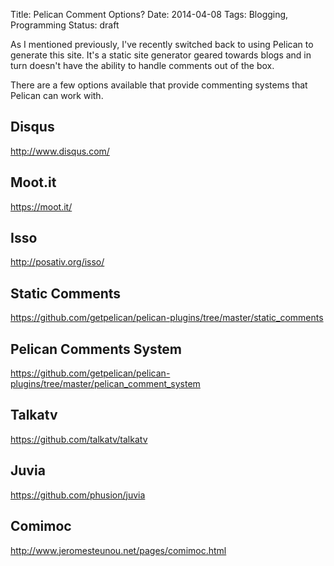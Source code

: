 Title: Pelican Comment Options?
Date: 2014-04-08
Tags: Blogging, Programming
Status: draft

As I mentioned previously, I've recently switched back to using Pelican to generate this site. It's a static site generator geared towards blogs and in turn doesn't have the ability to handle comments out of the box.

There are a few options available that provide commenting systems that Pelican can work with.

## Disqus

http://www.disqus.com/

## Moot.it

https://moot.it/

## Isso

http://posativ.org/isso/

## Static Comments

https://github.com/getpelican/pelican-plugins/tree/master/static_comments

## Pelican Comments System

https://github.com/getpelican/pelican-plugins/tree/master/pelican_comment_system

## Talkatv

https://github.com/talkatv/talkatv

## Juvia

https://github.com/phusion/juvia

## Comimoc

http://www.jeromesteunou.net/pages/comimoc.html
